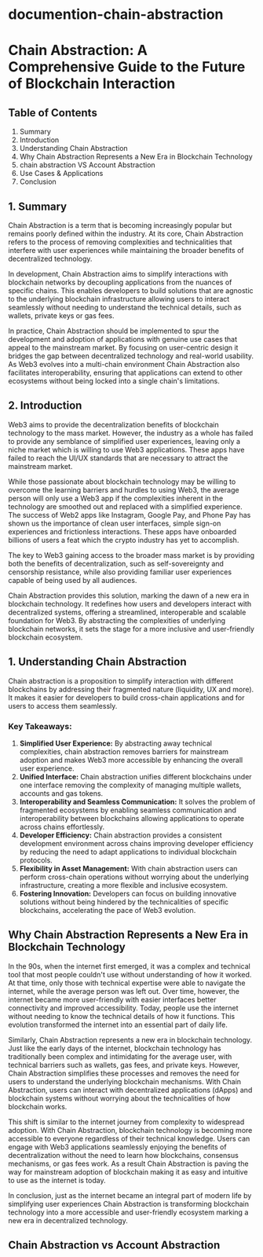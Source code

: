 # documention-chain-abstraction

# Chain Abstraction: A Comprehensive Guide to the Future of Blockchain Interaction

## Table of Contents
1. Summary
2. Introduction
3. Understanding Chain Abstraction
4. Why Chain Abstraction Represents a New Era in Blockchain Technology
5. chain abstraction VS Account Abstraction
6. Use Cases & Applications
7. Conclusion

## 1. Summary

Chain Abstraction is a term that is becoming increasingly popular but remains poorly defined within the industry. At its core, Chain Abstraction refers to the process of removing complexities and technicalities that interfere with user experiences while maintaining the broader benefits of decentralized technology.  

In development, Chain Abstraction aims to simplify interactions with blockchain networks by decoupling applications from the nuances of specific chains. This enables developers to build solutions that are agnostic to the underlying blockchain infrastructure allowing users to interact seamlessly without needing to understand the technical details, such as wallets, private keys or gas fees.  

In practice, Chain Abstraction should be implemented to spur the development and adoption of applications with genuine use cases that appeal to the mainstream market. By focusing on user-centric design it bridges the gap between decentralized technology and real-world usability. As Web3 evolves into a multi-chain environment Chain Abstraction also facilitates interoperability, ensuring that applications can extend to other ecosystems without being locked into a single chain's limitations.


## 2. Introduction 

Web3 aims to provide the decentralization benefits of blockchain technology to the mass market. However, the industry as a whole has failed to provide any semblance of simplified user experiences, leaving only a niche market which is willing to use Web3 applications. These apps have failed to reach the UI/UX standards that are necessary to attract the mainstream market. 

While those passionate about blockchain technology may be willing to overcome the learning barriers and hurdles to using Web3, the average person will only use a Web3 app if the complexities inherent in the technology are smoothed out and replaced with a simplified experience. The success of Web2 apps like Instagram, Google Pay, and Phone Pay has shown us the importance of clean user interfaces, simple sign-on experiences and frictionless interactions. These apps have onboarded billions of users a feat which the crypto industry has yet to accomplish. 

The key to Web3 gaining access to the broader mass market is by providing both the benefits of decentralization, such as self-sovereignty and censorship resistance, while also providing familiar user experiences capable of being used by all audiences.

Chain Abstraction provides this solution, marking the dawn of a new era in blockchain technology. It redefines how users and developers interact with decentralized systems, offering a streamlined, interoperable and scalable foundation for Web3. By abstracting the complexities of underlying blockchain networks, it sets the stage for a more inclusive and user-friendly blockchain ecosystem.
## 1. Understanding Chain Abstraction

Chain abstraction is a proposition to simplify interaction with different blockchains by addressing their fragmented nature (liquidity, UX and more). It makes it easier for developers to build cross-chain applications and for users to access them seamlessly.

### Key Takeaways:
1. **Simplified User Experience:** By abstracting away technical complexities, chain abstraction removes barriers for mainstream adoption and makes Web3 more accessible by enhancing the overall user experience.  
2. **Unified Interface:** Chain abstraction unifies different blockchains under one interface removing the complexity of managing multiple wallets, accounts and gas tokens.  
3. **Interoperability and Seamless Communication:** It solves the problem of fragmented ecosystems by enabling seamless communication and interoperability between blockchains allowing applications to operate across chains effortlessly.  
4. **Developer Efficiency:** Chain abstraction provides a consistent development environment across chains improving developer efficiency by reducing the need to adapt applications to individual blockchain protocols.  
5. **Flexibility in Asset Management:** With chain abstraction users can perform cross-chain operations without worrying about the underlying infrastructure, creating a more flexible and inclusive ecosystem.  
6. **Fostering Innovation:** Developers can focus on building innovative solutions without being hindered by the technicalities of specific blockchains, accelerating the pace of Web3 evolution.  

## Why Chain Abstraction Represents a New Era in Blockchain Technology

In the 90s, when the internet first emerged, it was a complex and technical tool that most people couldn't use without  understanding of how it worked. At that time, only those with technical expertise were able to navigate the internet, while the average person was left out. Over time, however, the internet became more user-friendly with easier interfaces better connectivity and improved accessibility. Today, people use the internet without needing to know the technical details of how it functions. This evolution transformed the internet into an essential part of daily life.

Similarly, Chain Abstraction represents a new era in blockchain technology. Just like the early days of the internet, blockchain technology has traditionally been complex and intimidating for the average user, with technical barriers such as wallets, gas fees, and private keys. However, Chain Abstraction simplifies these processes and removes the need for users to understand the underlying blockchain mechanisms. With Chain Abstraction, users can interact with decentralized applications (dApps) and blockchain systems without worrying about the technicalities of how blockchain works.

This shift is similar to the internet journey from complexity to widespread adoption. With Chain Abstraction, blockchain technology is becoming more accessible to everyone regardless of their technical knowledge. Users can engage with Web3 applications seamlessly enjoying the benefits of decentralization without the need to learn how blockchains, consensus mechanisms, or gas fees work. As a result Chain Abstraction is paving the way for mainstream adoption of blockchain making it as easy and intuitive to use as the internet is today.

In conclusion, just as the internet became an integral part of modern life by simplifying user experiences Chain Abstraction is transforming blockchain technology into a more accessible and user-friendly ecosystem marking a new era in decentralized technology.


## Chain Abstraction vs Account Abstraction


